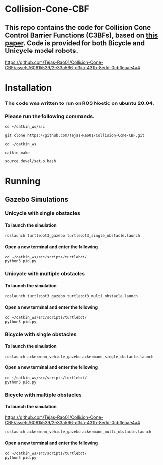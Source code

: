 # Collision-Cone-CBF

## This repo contains the code for Collision Cone Control Barrier Functions (C3BFs), based on [this paper](https://www.google.com/url?sa=t&source=web&rct=j&opi=89978449&url=https://arxiv.org/pdf/2209.11524&ved=2ahUKEwjIuoWN74mGAxU3-zgGHfGNDjAQFnoECB8QAQ&usg=AOvVaw1tP28HeSzucpQmdhTHB6b3). Code is provided for both Bicycle and Unicycle model robots. 

https://github.com/Tejas-Rao01/Collision-Cone-CBF/assets/60615539/2e33a566-d3da-431b-8edd-0cbffeaae4a4


# Installation

### The code was written to run on ROS Noetic on ubuntu 20.04. 
### Please run the following commands. 

```
cd ~/catkin_ws/src
```

```
git clone https://github.com/Tejas-Rao01/Collision-Cone-CBF.git
```
```
cd ~/catkin_ws 
```
```
catkin_make
```
```
source devel/setup.bash
```



# Running 

## Gazebo Simulations
### Unicycle with single obstacles

#### To launch the simulation
```
roslaunch turtlebot3_gazebo turtlebot3_single_obstacle.launch
``` 
#### Open a new terminal and enter the following
```
cd ~/catkin_ws/src/scripts/turtlebot/
python3 pid.py
```

### Unicycle with multiple obstacles
#### To launch the simulation
```
roslaunch turtlebot3_gazebo turtlebot3_multi_obstacle.launch
```
#### Open a new terminal and enter the following
```
cd ~/catkin_ws/src/scripts/turtlebot/
python3 pid.py
```

### Bicycle with single obstacles
#### To launch the simulation
```
roslaunch ackermann_vehicle_gazebo ackermann_single_obstacle.launch
```
#### Open a new terminal and enter the following
```
cd ~/catkin_ws/src/scripts/turtlebot/
python3 pid.py
```

### Bicycle with multiple obstacles
#### To launch the simulation

https://github.com/Tejas-Rao01/Collision-Cone-CBF/assets/60615539/2e33a566-d3da-431b-8edd-0cbffeaae4a4


```
roslaunch ackermann_vehicle_gazebo ackermann_multi_obstacle.launch
```
#### Open a new terminal and enter the following
```
cd ~/catkin_ws/src/scripts/turtlebot/
python3 pid.py
```


